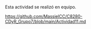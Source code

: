 Esta actividad se realizó en equipo.

https://github.com/MassielCC/C8280-CDyR_Grupo7/blob/main/Actividad11.md
